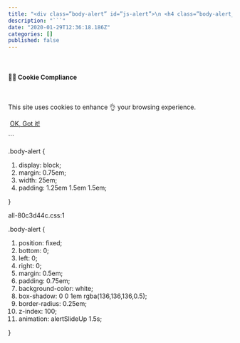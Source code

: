 ```yaml
---
title: "<div class=”body-alert” id=”js-alert”>\n <h4 class=”body-alert__title”>🍪🥛 Cookie Compliance</h4>…"
description: "```"
date: "2020-01-29T12:36:18.186Z"
categories: []
published: false
---
```


<div class=”body-alert” id=”js-alert”>  
 <h4 class=”body-alert\_\_title”>🍪🥛 Cookie Compliance</h4>  
 <p class=”body-alert\_\_description”>This site uses cookies to enhance 👌 your browsing experience.</p>  
 <a class=”body-alert\_\_button js-alert-action” href=”#”>OK, Got it!</a>  
</div>

\`\`\`

.body-alert {

1.  display: block;
2.  margin: 0.75em;
3.  width: 25em;
4.  padding: 1.25em 1.5em 1.5em;

}

all-80c3d44c.css:1

.body-alert {

1.  position: fixed;
2.  bottom: 0;
3.  left: 0;
4.  right: 0;
5.  margin: 0.5em;
6.  padding: 0.75em;
7.  background-color: white;
8.  box-shadow: 0 0 1em rgba(136,136,136,0.5);
9.  border-radius: 0.25em;
10.  z-index: 100;
11.  animation: alertSlideUp 1.5s;

}

```


```
